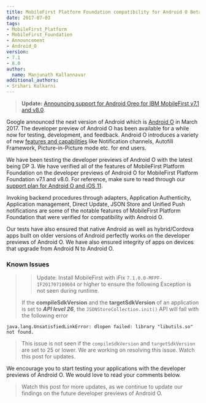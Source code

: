 ```yaml
---
title: MobileFirst Platform Foundation compatibility for Android O Beta Version
date: 2017-07-03
tags:
- MobileFirst_Platform
- MobileFirst_Foundation
- Announcement
- Android_O
version:
- 7.1
- 8.0
author:
  name: Manjunath Kallannavar
additional_authors:
- Srihari Kulkarni
---
```


>**Update:** [Announcing support for Android Oreo for IBM MobileFirst v7.1 and v8.0](https://mobilefirstplatform.ibmcloud.com/blog/2017/08/22/mobilefirst-android-Oreo/). 

Google announced the next version of Android which is [Android O](https://developer.android.com/preview/index.html) in March 2017. The developer preview of Android O has been available for a while now for testing, development, and feedback. Android O introduces a variety of new [features and capabilities](http://www.androidauthority.com/android-8-0-review-758783/) like Notification channels, Autofill Framework, Picture-in-Picture mode etc. for end users.

We have been testing the developer previews of Android O with the latest being DP 3. We have verified all of the features of MobileFirst Platform Foundation on the developer previews of Android O for MobileFirst Platform Foundation v7.1 and v8.0. For reference, make sure to read through our [support plan for Android O and iOS 11](https://mobilefirstplatform.ibmcloud.com/blog/2017/01/11/support-plan-for-next-android-ios-mobile-os/).

Invoking backend procedures through adapters, Application Authenticity, Application management, Direct Update, JSON Store and Unified Push notifications are some of the notable features of MobileFirst Platform Foundation that were verified for compatibility with Android O.

Our tests have also ensured that native Android as well as hybrid/Cordova apps built on older versions of Android perfectly works on the developer previews of Android O. We have also ensured integrity of apps on devices that upgrade from Android N to Android O.

### Known Issues
>>Update: Install MobileFirst with iFix `7.1.0.0-MFPF-IF201707100604` or higher to ensure the following Exception is not seen during runtime.
>
>If the **compileSdkVersion** and the **targetSdkVersion** of an application is set to _**API level 26**_, the `JSONStoreCollection.init()` API will fail with the following error
```
java.lang.UnsatisfiedLinkError: dlopen failed: library "libutils.so" not found.
```

>This issue is not seen if the `compileSdkVersion` and `targetSdkVersion` are set to 25 or lower.
>We are working on resolving this issue. Watch this post for updates.




We encourage you to start testing your applications with the developer previews of Android O. We would love to read your comments below.  

>Watch this post for more updates, as we continue to update our findings on the future developer previews of Android O.
